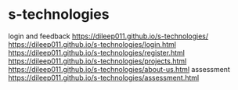 # s-technologies
login and feedback 
https://dileep011.github.io/s-technologies/
https://dileep011.github.io/s-technologies/login.html
https://dileep011.github.io/s-technologies/register.html
https://dileep011.github.io/s-technologies/projects.html
https://dileep011.github.io/s-technologies/about-us.html assessment
https://dileep011.github.io/s-technologies/assessment.html
